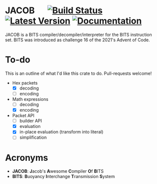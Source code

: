# JACOB &emsp; [![Build Status]][actions] [![Latest Version]][crates.io] [![Documentation]][docs.rs]


[Build Status]: https://github.com/jakeledoux/jacob/actions/workflows/rust.yml/badge.svg
[actions]: https://github.com/jakeledoux/jacob/actions?query=branch%3Amaster
[Latest Version]: https://img.shields.io/crates/v/jacob.svg
[crates.io]: https://crates.io/crates/jacob
[Documentation]: https://img.shields.io/docsrs/jacob/latest
[docs.rs]: https://docs.rs/jacob/latest/jacob/

JACOB is a BITS compiler/decompiler/interpreter for the BITS instruction set.
BITS was introduced as challenge 16 of the 2021's Advent of Code.

# To-do

This is an outline of what I'd like this crate to do. Pull-requests welcome!

- Hex packets
    - [X] decoding
    - [ ] encoding
- Math expressions
    - [ ] decoding
    - [X] encoding
- Packet API
    - [ ] builder API
    - [X] evaluation
    - [X] in-place evaluation (transform into literal)
    - [ ] simplification

# Acronyms

- **JACOB**: **J**acob's **A**wesome **C**ompiler **O**f **B**ITS
- **BITS**: **B**uoyancy **I**nterchange **T**ransmission **S**ystem 

